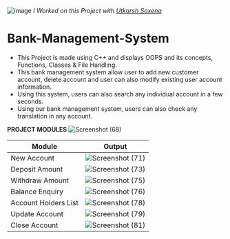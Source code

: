 ![image](https://user-images.githubusercontent.com/94545831/169559784-79c6f526-4a20-4b7c-8e26-739b96688472.png)
*I Worked on this Project with [Utkarsh Saxena](https://github.com/utkarsh006)*

# Bank-Management-System
- This Project is made using C++ and displays OOPS and its concepts, Functions, Classes &amp; File Handling. 
- This bank management system allow user to add new customer account, delete account and user can also modify existing user account information.
- Using this system, users can also search any individual account in a few seconds.
- Using our bank management system, users can also check any translation in any account.

**PROJECT MODULES** 
![Screenshot (68)](https://user-images.githubusercontent.com/94545831/169558322-2aaa2e1f-8457-425c-9d18-070ccbc1ed65.png)

| Module | Output |
| --- | --- |
|New Account| ![Screenshot (71)](https://user-images.githubusercontent.com/94545831/169560520-4181e0de-df50-4225-a1bb-d78c7f191d87.png) |
|Deposit Amount| ![Screenshot (73)](https://user-images.githubusercontent.com/94545831/169561034-3c430f55-5fe2-4017-b3ae-425dcf4be9fc.png)|
|Withdraw Amount|![Screenshot (75)](https://user-images.githubusercontent.com/94545831/169561322-dfd140b7-3d7f-484a-a5ea-ffc699bec2d4.png) |
|Balance Enquiry|![Screenshot (76)](https://user-images.githubusercontent.com/94545831/169561614-e5c2fb44-ed56-4e1e-8952-688524ac87a9.png) |
|Account Holders List|![Screenshot (78)](https://user-images.githubusercontent.com/94545831/169566717-285eaf41-e935-46d1-981a-6f9374828a93.jpg) |
|Update Account|![Screenshot (79)](https://user-images.githubusercontent.com/94545831/169566991-6c040ea9-4066-491f-acf5-f2e82b78d9c0.png) |
|Close Account| ![Screenshot (81)](https://user-images.githubusercontent.com/94545831/169567431-8c65b2a2-0a4a-478c-b976-1d9426d8c276.png) |

